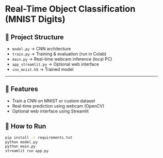 # Real-Time Object Classification (MNIST Digits)

## 📌 Project Structure
- `model.py` → CNN architecture
- `train.py` → Training & evaluation (run in Colab)
- `main.py` → Real-time webcam inference (local PC)
- `app_streamlit.py` → Optional web interface
- `cnn_mnist.h5` → Trained model

---
## 📌 Features
- Train a CNN on MNIST or custom dataset
- Real-time prediction using webcam (OpenCV)
- Optional web interface using Streamlit


## 🚀 How to Run
```bash
pip install -r requirements.txt
python model.py
python main.py
streamlit run app.py



